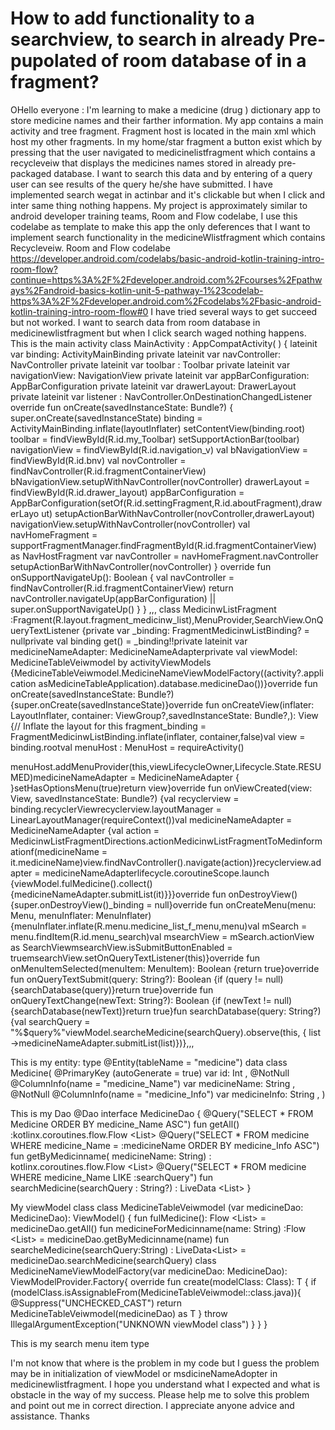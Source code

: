 
# How to add functionality to a searchview, to search in already Pre-pupolated of room database of in a fragment?

OHello everyone :
I'm learning to make a  medicine  (drug ) dictionary app to store medicine names and their farther information. My app contains a main activity and tree fragment. Fragment host is located in the main xml which host my other fragments. In my home/star fragment  a button exist which by pressing that the user navigated to medicinelistfragment which contains a recycleveiw that displays the medicines names stored in already pre-packaged database. I want to search this data and by entering of a query user can see results of the query he/she have submitted. I have implemented search wegat in actinbar and it's clickable but when I click and inter same thing nothing happens. My project is approximately  similar to android developer training teams, Room and Flow codelabe,  I use this codelabe as template to make this app the only deferences that  I want to implement search functionality in the medicineWlistfragment which contains Recycleveiw.
Room and Flow codelabe https://developer.android.com/codelabs/basic-android-kotlin-training-intro-room-flow?continue=https%3A%2F%2Fdeveloper.android.com%2Fcourses%2Fpathways%2Fandroid-basics-kotlin-unit-5-pathway-1%23codelab-https%3A%2F%2Fdeveloper.android.com%2Fcodelabs%2Fbasic-android-kotlin-training-intro-room-flow#0
I have tried several ways to get succeed but not worked. I want to search data from room database in medicinewlistfragment but when  I click search waged nothing happens. This is the main activity
class MainActivity : AppCompatActivity( ) {  lateinit var binding: ActivityMainBinding  private lateinit var navController: NavController  private lateinit var toolbar : Toolbar  private lateinit var navigationView: NavigationView  private lateinit var appBarConfiguration: AppBarConfiguration  private lateinit var drawerLayout: DrawerLayout  private lateinit var listener :  NavController.OnDestinationChangedListener  override fun onCreate(savedInstanceState: Bundle?) {  super.onCreate(savedInstanceState)  binding = ActivityMainBinding.inflate(layoutInflater)  setContentView(binding.root)  toolbar = findViewById(R.id.my_Toolbar)  setSupportActionBar(toolbar)  navigationView = findViewById(R.id.navigation_v)  val bNavigationView = findViewById<BottomNavigationView>(R.id.bnv)  val novController = findNavController(R.id.fragmentContainerView)  bNavigationView.setupWithNavController(novController)  drawerLayout = findViewById(R.id.drawer_layout)  appBarConfiguration =  AppBarConfiguration(setOf(R.id.settingFragment,R.id.aboutFragment),drawerLayo ut)  setupActionBarWithNavController(novController,drawerLayout)  navigationView.setupWithNavController(novController)  val navHomeFragment =  supportFragmentManager.findFragmentById(R.id.fragmentContainerView) as  NavHostFragment  var navController = navHomeFragment.navController  setupActionBarWithNavController(novController)  }  override fun onSupportNavigateUp(): Boolean {  val navController = findNavController(R.id.fragmentContainerView)  return navController.navigateUp(appBarConfiguration)  || super.onSupportNavigateUp()  } } ,,,
class MedicinwListFragment :Fragment(R.layout.fragment_medicinw_list),MenuProvider,SearchView.OnQueryTextListener {private var _binding: FragmentMedicinwListBinding? = nullprivate val binding get() = _binding!!private lateinit var medicineNameAdapter: MedicineNameAdapterprivate val viewModel: MedicineTableVeiwmodel by activityViewModels {MedicineTableVeiwmodel.MedicineNameViewModelFactory((activity?.application asMedicineTableApplication).database.medicineDao())}override fun onCreate(savedInstanceState: Bundle?) {super.onCreate(savedInstanceState)}override fun onCreateView(inflater: LayoutInflater, container: ViewGroup?,savedInstanceState: Bundle?,): View {// Inflate the layout for this fragment_binding = FragmentMedicinwListBinding.inflate(inflater, container,false)val view = binding.rootval menuHost : MenuHost = requireActivity()

menuHost.addMenuProvider(this,viewLifecycleOwner,Lifecycle.State.RESUMED)medicineNameAdapter = MedicineNameAdapter { }setHasOptionsMenu(true)return view}override fun onViewCreated(view: View, savedInstanceState: Bundle?) {val recyclerview = binding.recyclerViewrecyclerview.layoutManager = LinearLayoutManager(requireContext())val medicineNameAdapter = MedicineNameAdapter {val action = MedicinwListFragmentDirections.actionMedicinwListFragmentToMedinformationf(medicineName = it.medicineName)view.findNavController().navigate(action)}recyclerview.adapter = medicineNameAdapterlifecycle.coroutineScope.launch {viewModel.fulMedicine().collect() {medicineNameAdapter.submitList(it)}}}override fun onDestroyView() {super.onDestroyView()_binding = null}override fun onCreateMenu(menu: Menu, menuInflater: MenuInflater) {menuInflater.inflate(R.menu.medicine_list_f_menu,menu)val mSearch = menu.findItem(R.id.menu_search)val msearchView = mSearch.actionView as SearchViewmsearchView.isSubmitButtonEnabled = truemsearchView.setOnQueryTextListener(this)}override fun onMenuItemSelected(menuItem: MenuItem): Boolean {return true}override fun onQueryTextSubmit(query: String?): Boolean {if (query != null){searchDatabase(query)}return true}override fun onQueryTextChange(newText: String?): Boolean {if (newText != null){searchDatabase(newText)}return true}fun searchDatabase(query: String?){val searchQuery = "%$query%"viewModel.searcheMedicine(searchQuery).observe(this, { list ->medicineNameAdapter.submitList(list)})},,,

This is my entity:
type @Entity(tableName = "medicine")
data class Medicine(
@PrimaryKey (autoGenerate = true) var id: Int ,
@NotNull @ColumnInfo(name = "medicine_Name") var medicineName: String ,
@NotNull @ColumnInfo(name = "medicine_Info") var medicineInfo: String ,
)

This is my Dao
@Dao
interface MedicineDao {
 @Query("SELECT * FROM Medicine ORDER BY medicine_Name ASC")
 fun getAll() :kotlinx.coroutines.flow.Flow <List<Medicine>>
 @Query("SELECT * FROM medicine WHERE medicine_Name = :medicineName ORDER 
BY medicine_Info ASC")
 fun getByMedicinname( medicineName: String) : 
kotlinx.coroutines.flow.Flow <List<Medicine>>
 @Query("SELECT * FROM medicine WHERE medicine_Name LIKE :searchQuery")
 fun searchMedicine(searchQuery : String?) : LiveData <List<Medicine>>
}

My viewModel class
class MedicineTableVeiwmodel (var medicineDao: MedicineDao): ViewModel() {
 fun fulMedicine(): Flow <List<Medicine>> = medicineDao.getAll()
 fun medicineForMedicinname(name: String) :Flow <List<Medicine>> = 
medicineDao.getByMedicinname(name)
 fun searcheMedicine(searchQuery:String) : LiveData<List<Medicine>> = 
medicineDao.searchMedicine(searchQuery)
 class MedicineNameViewModelFactory(var medicineDao: MedicineDao): 
ViewModelProvider.Factory{
 override fun <T : ViewModel> create(modelClass: Class<T>): T {
 if 
(modelClass.isAssignableFrom(MedicineTableVeiwmodel::class.java)){
 @Suppress("UNCHECKED_CAST")
 return MedicineTableVeiwmodel(medicineDao) as T
 }
 throw IllegalArgumentException("UNKNOWN viewModel class")
 }
 }
} 

This is my search menu item
type <menu xmlns:tools="http://schemas.android.com/tools"
 xmlns:android="http://schemas.android.com/apk/res/android"
 xmlns:app="http://schemas.android.com/apk/res-auto">
 <item
 android:id="@+id/menu_search"
 android:title="@string/search"
 android:icon="@drawable/ic_baseline_search_24"
 app:showAsAction="ifRoom"
 android:iconTint="@color/white"
 app:actionViewClass="androidx.appcompat.widget.SearchView"
 tools:targetApi="o" />
</menu>

I'm not know that where  is the problem in my code  but I  guess the problem may be in initialization of viewModel or msdicineNameAdopter  in medicinewlistfragment.
I hope you understand what I expected and what is obstacle in the way of my success.
Please help me to solve this problem and point out me in correct direction. I appreciate  anyone advice and assistance. Thanks

        